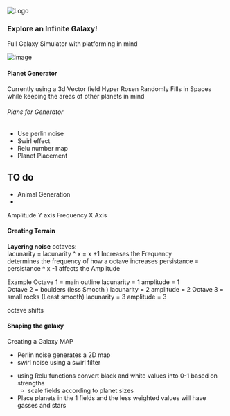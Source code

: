 
![Logo]()
### Explore an Infinite Galaxy!
Full Galaxy Simulator with platforming in mind

![Image](https://cdn.discordapp.com/attachments/747563326950604892/1305977165996757062/image.png?ex=6734fd84&is=6733ac04&hm=625ee704b07619a8224827cf1a82f668ba649ebfd42e0450db5f9d52fa91d353&)
#### Planet Generator
Currently using a 3d Vector field Hyper Rosen Randomly Fills in Spaces while keeping the areas of other planets in mind 

###### Plans for Generator
- Use perlin noise
- Swirl effect
- Relu number map 
- Planet Placement 

## TO do 
-   Animal Generation 
- 

Amplitude Y axis
Frequency X Axis 
#### Creating Terrain 
**Layering noise**
octaves:  
lacunarity = lacunarity ^ x =  x +1 
     Increases the Frequency   
    determines the frequency of how a octave increases 
persistance = persistance ^ x -1 
    affects the Amplitude
      
Example 
    Octave 1 = main outline
        lacunarity = 1 
         amplitude = 1    
     Octave 2 = boulders (less Smooth )
        lacunarity = 2
         amplitude = 2
     Octave 3 = small rocks (Least smooth)
        lacunarity = 3
         amplitude = 3
     
octave shifts

#### Shaping the galaxy

Creating a Galaxy MAP 
- Perlin noise generates a 2D map 
- swirl noise using a swirl filter 
* using Relu functions convert black and white values into 0-1 based on strengths 
    * scale fields according to planet sizes
* Place planets in the 1 fields and the less weighted values will have gasses and stars 

